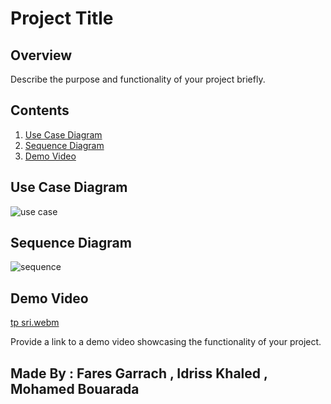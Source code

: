 # Project Title

## Overview

Describe the purpose and functionality of your project briefly.

## Contents

1. [Use Case Diagram](#use-case-diagram)
2. [Sequence Diagram](#sequence-diagram)
3. [Demo Video](#demo-video)

## Use Case Diagram

![use case](https://github.com/GarrachFares/SRI/assets/76496517/ba1e9eaf-b37e-472d-8b23-c6ee615dfb26)



## Sequence Diagram

![sequence](https://github.com/GarrachFares/SRI/assets/76496517/f445ec09-e421-4118-9fb5-a509723e7455)



## Demo Video

[tp sri.webm](https://github.com/GarrachFares/SRI/assets/76496517/5106205d-03f7-4de5-bbd8-4c3021a05573)

Provide a link to a demo video showcasing the functionality of your project.


## Made By : Fares Garrach , Idriss Khaled , Mohamed Bouarada

